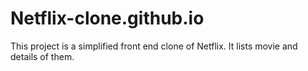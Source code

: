 # Netflix-clone.github.io
This project is a simplified front end clone of Netflix. It lists movie and details of them.
